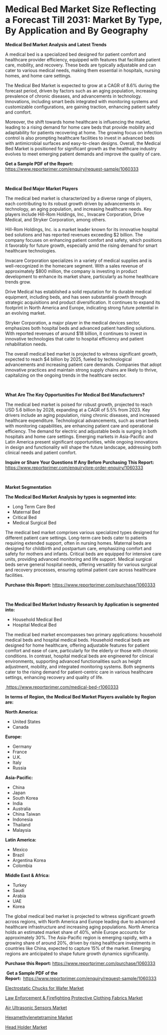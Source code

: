 <p><h1>Medical Bed Market Size Reflecting a Forecast Till 2031: Market By Type, By Application and By Geography</h1></p><p><strong>Medical Bed Market Analysis and Latest Trends</strong></p>
<p><p>A medical bed is a specialized bed designed for patient comfort and healthcare provider efficiency, equipped with features that facilitate patient care, mobility, and recovery. These beds are typically adjustable and can cater to various medical needs, making them essential in hospitals, nursing homes, and home care settings.</p><p>The Medical Bed Market is expected to grow at a CAGR of 8.6% during the forecast period, driven by factors such as an aging population, increasing prevalence of chronic diseases, and advancements in technology. Innovations, including smart beds integrated with monitoring systems and customizable configurations, are gaining traction, enhancing patient safety and comfort.</p><p>Moreover, the shift towards home healthcare is influencing the market, leading to a rising demand for home care beds that provide mobility and adaptability for patients recovering at home. The growing focus on infection control is also prompting healthcare facilities to invest in advanced beds with antimicrobial surfaces and easy-to-clean designs. Overall, the Medical Bed Market is positioned for significant growth as the healthcare industry evolves to meet emerging patient demands and improve the quality of care.</p></p>
<p><strong>Get a Sample PDF of the Report:&nbsp;</strong> <a href="https://www.reportprimer.com/enquiry/request-sample/1060333">https://www.reportprimer.com/enquiry/request-sample/1060333</a></p>
<p>&nbsp;</p>
<p><strong>Medical Bed Major Market Players</strong></p>
<p><p>The medical bed market is characterized by a diverse range of players, each contributing to its robust growth driven by advancements in technology, an aging population, and increasing healthcare needs. Key players include Hill-Rom Holdings, Inc., Invacare Corporation, Drive Medical, and Stryker Corporation, among others.</p><p>Hill-Rom Holdings, Inc. is a market leader known for its innovative hospital bed solutions and has reported revenues exceeding $2 billion. The company focuses on enhancing patient comfort and safety, which positions it favorably for future growth, especially amid the rising demand for smart healthcare technologies.</p><p>Invacare Corporation specializes in a variety of medical supplies and is well-recognized in the homecare segment. With a sales revenue of approximately $800 million, the company is investing in product development to enhance its market share, particularly as home healthcare trends grow.</p><p>Drive Medical has established a solid reputation for its durable medical equipment, including beds, and has seen substantial growth through strategic acquisitions and product diversification. It continues to expand its footprint in North America and Europe, indicating strong future potential in an evolving market.</p><p>Stryker Corporation, a major player in the medical devices sector, emphasizes both hospital beds and advanced patient handling solutions. With reported revenues of around $18 billion, it continues to invest in innovative technologies that cater to hospital efficiency and patient rehabilitation needs.</p><p>The overall medical bed market is projected to witness significant growth, expected to reach $4 billion by 2025, fueled by technological advancements and increasing patient care demands. Companies that adopt innovative practices and maintain strong supply chains are likely to thrive, capitalizing on the ongoing trends in the healthcare sector.</p></p>
<p>&nbsp;</p>
<p><strong>What Are The Key Opportunities For Medical Bed Manufacturers?</strong></p>
<p><p>The medical bed market is poised for robust growth, projected to reach USD 5.6 billion by 2028, expanding at a CAGR of 5.5% from 2023. Key drivers include an aging population, rising chronic diseases, and increased healthcare expenditure. Technological advancements, such as smart beds with monitoring capabilities, are enhancing patient care and operational efficiency. The demand for electric and adjustable beds is surging in both hospitals and home care settings. Emerging markets in Asia-Pacific and Latin America present significant opportunities, while ongoing innovations in design and functionality will shape the future landscape, addressing both clinical needs and patient comfort.</p></p>
<p><strong>Inquire or Share Your Questions If Any Before Purchasing This Report:</strong> <a href="https://www.reportprimer.com/enquiry/pre-order-enquiry/1060333">https://www.reportprimer.com/enquiry/pre-order-enquiry/1060333</a></p>
<p>&nbsp;</p>
<p><strong>Market Segmentation</strong></p>
<p><strong>The Medical Bed Market Analysis by types is segmented into:</strong></p>
<p><ul><li>Long Term Care Bed</li><li>Maternal Bed</li><li>Critical Bed</li><li>Medical Surgical Bed</li></ul></p>
<p><p>The medical bed market comprises various specialized types designed for different patient care settings. Long-term care beds cater to patients requiring extended support, often in nursing homes. Maternal beds are designed for childbirth and postpartum care, emphasizing comfort and safety for mothers and infants. Critical beds are equipped for intensive care units, providing advanced monitoring and life support. Medical surgical beds serve general hospital needs, offering versatility for various surgical and recovery processes, ensuring optimal patient care across healthcare facilities.</p></p>
<p><strong>Purchase this Report:&nbsp;</strong><a href="https://www.reportprimer.com/purchase/1060333">https://www.reportprimer.com/purchase/1060333</a></p>
<p>&nbsp;</p>
<p><strong>The Medical Bed Market Industry Research by Application is segmented into:</strong></p>
<p><ul><li>Household Medical Bed</li><li>Hospital Medical Bed</li></ul></p>
<p><p>The medical bed market encompasses two primary applications: household medical beds and hospital medical beds. Household medical beds are designed for home healthcare, offering adjustable features for patient comfort and ease of care, particularly for the elderly or those with chronic conditions. In contrast, hospital medical beds are engineered for clinical environments, supporting advanced functionalities such as height adjustment, mobility, and integrated monitoring systems. Both segments cater to the rising demand for patient-centric care in various healthcare settings, enhancing recovery and quality of life.</p></p>
<p><a href="https://www.reportprimer.com/medical-bed-r1060333">&nbsp;https://www.reportprimer.com/medical-bed-r1060333</a></p>
<p><strong>In terms of Region, the Medical Bed Market Players available by Region are:</strong></p>
<p>
    <p> <strong> North America: </strong>
        <ul>
            <li>United States</li>
            <li>Canada</li>
        </ul>
        </p> 
    <p> <strong> Europe: </strong>
        <ul>
            <li>Germany</li>
            <li>France</li>
            <li>U.K.</li>
            <li>Italy</li>
            <li>Russia</li>
        </ul>
        </p> 
    <p> <strong> Asia-Pacific: </strong>
        <ul>
            <li>China</li>
            <li>Japan</li>
            <li>South Korea</li>
            <li>India</li>
            <li>Australia</li>
            <li>China Taiwan</li>
            <li>Indonesia</li>
            <li>Thailand</li>
            <li>Malaysia</li>
        </ul>
        </p> 
    <p> <strong> Latin America: </strong>
        <ul>
            <li>Mexico</li>
            <li>Brazil</li>
            <li>Argentina Korea</li>
            <li>Colombia</li>
        </ul>
        </p> 
    <p> <strong> Middle East & Africa: </strong>
        <ul>
            <li>Turkey</li>
            <li>Saudi</li>
            <li>Arabia</li>
            <li>UAE</li>
            <li>Korea</li>
        </ul>
    </p>
    </p>
<p><p>The global medical bed market is projected to witness significant growth across regions, with North America and Europe leading due to advanced healthcare infrastructure and increasing aging populations. North America holds an estimated market share of 40%, while Europe accounts for approximately 30%. The Asia-Pacific region is emerging rapidly, with a growing share of around 20%, driven by rising healthcare investments in countries like China, expected to capture 15% of the market. Emerging regions are anticipated to shape future growth dynamics significantly.</p></p>
<p><strong>Purchase this Report: </strong><a href="https://www.reportprimer.com/purchase/1060333">https://www.reportprimer.com/purchase/1060333</a></p>
<p>&nbsp;<strong>Get a Sample PDF of the Report:&nbsp;&nbsp;</strong><a href="https://www.reportprimer.com/enquiry/request-sample/1060333">https://www.reportprimer.com/enquiry/request-sample/1060333</a></p>
<p><strong></strong></p>
<p><p><a href="https://medium.com/@intfmcmb7/electrostatic-chucks-for-wafer-market-a-global-and-regional-analysis-focus-on-region-dd5dec79a03e">Electrostatic Chucks for Wafer Market</a></p><p><a href="https://medium.com/@intfmcmb7/deep-dive-into-the-law-enforcement-firefighting-protective-clothing-fabrics-market-itstrends-80b8adc0fb9a?postPublishedType=repub">Law Enforcement & Firefighting Protective Clothing Fabrics Market</a></p><p><a href="https://issuu.com/reportprime-2/docs/air-ultrasonic-sensors-market-size-_9deb70c4012158">Air Ultrasonic Sensors Market</a></p><p><a href="https://www.linkedin.com/pulse/hexamethylenetetramine-market-forecasts-trends-impact-analysis-zgwtf">Hexamethylenetetramine Market</a></p><p><a href="https://www.linkedin.com/pulse/head-holder-industry-analysis-report-its-market-size-share-jhawf">Head Holder Market</a></p></p>